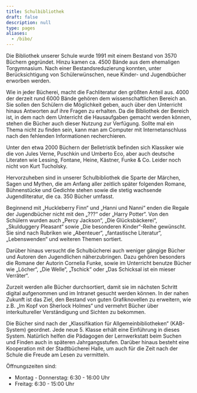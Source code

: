 ```yaml
---
title: Schulbibliothek
draft: false
description: null
type: pages
aliases:
  - /bibo/
---
```

Die Bibliothek unserer Schule wurde 1991 mit einem Bestand von 3570 Büchern gegründet. Hinzu kamen ca. 4500 Bände aus dem ehemaligen Torgymnasium. Nach einer Bestandsreduzierung konnten, unter Berücksichtigung von Schülerwünschen, neue Kinder- und Jugendbücher erworben werden.

Wie in jeder Bücherei, macht die Fachliteratur den größten Anteil aus. 4000 der derzeit rund 6000 Bände gehören dem wissenschaftlichen Bereich an. Sie sollen den Schülern die Möglichkeit geben, auch über den Unterricht hinaus Antworten auf ihre Fragen zu erhalten.
Da die Bibliothek der Bereich ist, in dem nach dem Unterricht die Hausaufgaben gemacht werden können, stehen die Bücher auch dieser Nutzung zur Verfügung. Sollte mal ein Thema nicht zu finden sein, kann man am Computer mit Internetanschluss nach den fehlenden Informationen recherchieren.

Unter den etwa 2000 Büchern der Belletristik befinden sich Klassiker wie die von Jules Verne, Puschkin und Umberto Eco, aber auch deutsche Literaten wie Lessing, Fontane, Heine, Kästner, Funke & Co. Leider noch nicht von Kurt Tucholsky.

Hervorzuheben sind in unserer Schulbibliothek die Sparte der Märchen, Sagen und Mythen, die am Anfang aller zeitlich später folgenden Romane, Bühnenstücke und Gedichte stehen sowie die stetig wachsende Jugendliteratur, die ca. 350 Bücher umfasst.

Beginnend mit „Huckleberry Finn“ und „Hanni und Nanni“ enden die Regale der Jugendbücher nicht mit den „???“ oder „Harry Potter“. Von den Schülern wurden auch „Percy Jackson“, „Die Glücksbäckerei“, „Skulduggery Pleasant“ sowie „Die besonderen Kinder“-Reihe gewünscht. Sie sind nach Rubriken wie „Abenteuer“, „fantastische Literatur“, „Lebenswenden“ und weiteren Themen
sortiert.

Darüber hinaus versucht die Schulbücherei auch weniger gängige Bücher und Autoren den
Jugendlichen näherzubringen. Dazu gehören besonders die Romane der Autorin Cornelia Funke, sowie im Unterricht benutze Bücher wie „Löcher“, „Die Welle“, „Tschick“ oder „Das Schicksal ist ein mieser Verräter“.

Zurzeit werden alle Bücher durchsortiert, damit sie im nächsten Schritt digital aufgenommen und im Intranet gesucht werden können.
In der nahen Zukunft ist das Ziel, den Bestand von guten Grafiknovellen zu erweitern, wie z.B. „Im Kopf von Sherlock Holmes“ und vermehrt Bücher über interkultureller Verständigung und Sichten zu bekommen.

Die Bücher sind nach der „Klassifikation für Allgemeinbibliotheken“ (KAB-System) geordnet. Jede neue 5. Klasse erhält eine Einführung in dieses System. Natürlich helfen die Pädagogen der Lernwerkstatt beim Suchen und Finden auch in späteren Jahrgangsstufen.
Darüber hinaus besteht eine Kooperation mit der Stadtbücherei Halle, um auch für die Zeit nach der Schule die Freude am Lesen zu vermitteln.

Öffnungszeiten sind:

- Montag - Donnerstag: 6:30 - 16:00 Uhr
- Freitag: 6:30 - 15:00 Uhr
